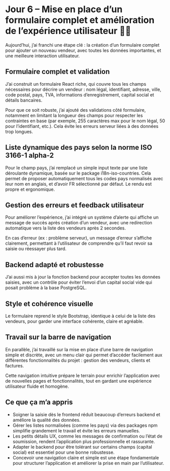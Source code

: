 # Jour 6 – Mise en place d’un formulaire complet et amélioration de l’expérience utilisateur 📝✨

Aujourd’hui, j’ai franchi une étape clé : la création d’un formulaire complet pour ajouter un nouveau vendeur, avec toutes les données importantes, et une meilleure interaction utilisateur.

## Formulaire complet et validation

J’ai construit un formulaire React riche, qui couvre tous les champs nécessaires pour décrire un vendeur : nom légal, identifiant, adresse, ville, code postal, pays, TVA, informations d’enregistrement, capital social et détails bancaires.

Pour que ce soit robuste, j’ai ajouté des validations côté formulaire, notamment en limitant la longueur des champs pour respecter les contraintes en base (par exemple, 255 caractères max pour le nom légal, 50 pour l’identifiant, etc.). Cela évite les erreurs serveur liées à des données trop longues.

## Liste dynamique des pays selon la norme ISO 3166-1 alpha-2

Pour le champ pays, j’ai remplacé un simple input texte par une liste déroulante dynamique, basée sur le package i18n-iso-countries. Cela permet de proposer automatiquement tous les codes pays normalisés avec leur nom en anglais, et d’avoir FR sélectionné par défaut. Le rendu est propre et ergonomique.

## Gestion des erreurs et feedback utilisateur

Pour améliorer l’expérience, j’ai intégré un système d’alerte qui affiche un message de succès après création d’un vendeur, avec une redirection automatique vers la liste des vendeurs après 2 secondes.

En cas d’erreur (ex : problème serveur), un message d’erreur s’affiche clairement, permettant à l’utilisateur de comprendre qu’il faut revoir sa saisie ou réessayer plus tard.

## Backend adapté et robustesse

J’ai aussi mis à jour la fonction backend pour accepter toutes les données saisies, avec un contrôle pour éviter l’envoi d’un capital social vide qui posait problème à la base PostgreSQL.

## Style et cohérence visuelle

Le formulaire reprend le style Bootstrap, identique à celui de la liste des vendeurs, pour garder une interface cohérente, claire et agréable.

## Travail sur la barre de navigation

En parallèle, j’ai travaillé sur la mise en place d’une barre de navigation simple et discrète, avec un menu clair qui permet d’accéder facilement aux différentes fonctionnalités du projet : gestion des vendeurs, clients et factures.

Cette navigation intuitive prépare le terrain pour enrichir l’application avec de nouvelles pages et fonctionnalités, tout en gardant une expérience utilisateur fluide et homogène.

## Ce que ça m’a appris

- Soigner la saisie dès le frontend réduit beaucoup d’erreurs backend et améliore la qualité des données.  
- Gérer les listes normalisées (comme les pays) via des packages npm simplifie grandement le travail et évite les erreurs manuelles.  
- Les petits détails UX, comme les messages de confirmation ou l’état de soumission, rendent l’application plus professionnelle et rassurante.  
- Adapter le backend pour être tolérant sur certains champs (capital social) est essentiel pour une bonne robustesse.  
- Concevoir une navigation claire et simple est une étape fondamentale pour structurer l’application et améliorer la prise en main par l’utilisateur.
